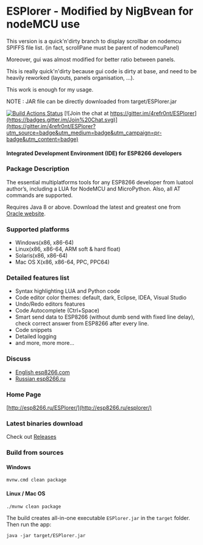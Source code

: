 # ESPlorer - Modified by NigBvean for nodeMCU use

This version is a quick'n'dirty branch to display scrollbar on nodemcu SPIFFS file list.
(in fact, scrollPane must be parent of nodemcuPanel)

Moreover, gui was almost modified for better ratio between panels.

This is really quick'n'dirty because gui code is dirty at base, 
and need to be heavily reworked (layouts, panels organisation, ...).

This work is enough for my usage.

 NOTE : JAR file can be directly downloaded from target/ESPlorer.jar


[![Build Actions Status](https://github.com/4refr0nt/ESPlorer/workflows/build/badge.svg)](https://github.com/4refr0nt/ESPlorer/actions) [![Join the chat at https://gitter.im/4refr0nt/ESPlorer](https://badges.gitter.im/Join%20Chat.svg)](https://gitter.im/4refr0nt/ESPlorer?utm_source=badge&utm_medium=badge&utm_campaign=pr-badge&utm_content=badge)
#### Integrated Development Environment (IDE) for ESP8266 developers

### Package Description
The essential multiplatforms tools for any ESP8266 developer from luatool author’s, including a LUA for NodeMCU and MicroPython. Also, all AT commands are supported.

Requires Java 8 or above.
Download the latest and greatest one from [Oracle website](https://www.oracle.com/java/technologies/javase-downloads.html).

### Supported platforms
- Windows(x86, x86-64)
- Linux(x86, x86-64, ARM soft & hard float)
- Solaris(x86, x86-64)
- Mac OS X(x86, x86-64, PPC, PPC64)

### Detailed features list
- Syntax highlighting LUA and Python code
- Code editor color themes: default, dark, Eclipse, IDEA, Visual Studio
- Undo/Redo editors features
- Code Autocomplete (Ctrl+Space)
- Smart send data to ESP8266 (without dumb send with fixed line delay), check correct answer from ESP8266 after every line.
- Code snippets
- Detailed logging
- and more, more more…

### Discuss
* [English esp8266.com](http://www.esp8266.com/viewtopic.php?f=22&t=882)
* [Russian esp8266.ru](http://esp8266.ru/forum/threads/esplorer.34/)

### Home Page
[http://esp8266.ru/ESPlorer/](http://esp8266.ru/esplorer/)

### Latest binaries download
Check out [Releases](https://github.com/4refr0nt/ESPlorer/releases)

### Build from sources
#### Windows
```
mvnw.cmd clean package
```
#### Linux / Mac OS
```
./mvnw clean package
```
The build creates all-in-one executable `ESPlorer.jar` in the `target` folder.
Then run the app:
```
java -jar target/ESPlorer.jar
```
